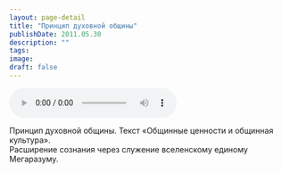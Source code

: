 ```yaml
---
layout: page-detail
title: "Принцип духовной общины"
publishDate: 2011.05.30
description: ""
tags:
image:
draft: false
---
```


<audio title="2011.05.30 - Принцип духовной общины.mp3" src="/upload/iblock/0b7/0b771c70252365a0e47d121d8ba1332b.mp3" controls=""></audio>

 Принцип духовной общины. Текст «Общинные ценности и общинная культура».  
 Расширение сознания через служение вселенскому единому Мегаразуму.  

  
